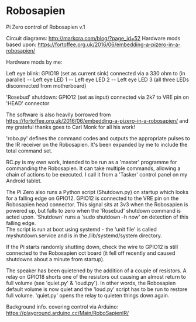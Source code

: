 # Robosapien
Pi Zero control of Robosapien v.1

Circuit diagrams: http://markcra.com/blog/?page_id=52
Hardware mods based upon: https://fortoffee.org.uk/2016/06/embedding-a-pizero-in-a-robosapien/

Hardware mods by me:

Left eye blink:
GPIO19 (set as current sink) connected via a 330 ohm  to (in parallel)  -- Left eye LED 1
                                                                        -- Left eye LED 2
                                                                        -- Left eye LED 3 (all three LEDs disconnected from motherboard)

'Rosebud' shutdown:
GPIO12 (set as input) connected via 2k7 to VRE pin on 'HEAD' connector

The software is also heavily borrowed from https://fortoffee.org.uk/2016/06/embedding-a-pizero-in-a-robosapien/ and my grateful thanks goes to Carl Monk for all his work!

'robo.py' defines the command codes and outputs the appropriate pulses to the IR receiver on the Robosapien.  It's been expanded by me to include the total command set.

RC.py is my own work, intended to be run as a 'master' programme for commanding the Robosapien.  It can take multiple commands, allowing a chain of actions to be executed.  I call it from a 'Tasker' control panel on my Android tablet. 

The Pi Zero also runs a Python script (Shutdown.py) on startup  which looks for a falling edge on GPIO12. GPIO12 is connected to the VRE pin on the Robosapien head connector.  This signal sits at 3v3 when the Robosapien is powered up, but falls to zero when the 'Rosebud' shutdown command is acted upon.  'Shutdown' runs a 'sudo shutdown -h now' on detection of this falling edge.  
The script is run at boot using systemd - the 'unit file' is called myshutdown.service and is in the /lib/systemd/system directory.

If the Pi starts randomly shutting down, check the wire to GPIO12 is still connected to the Robosapien cct board (it fell off recently and caused shutdowns about a minute from startup).

The speaker has been quietened by the addition of a couple of resistors. A relay on GPIO18 shorts one of the resistors out causing an almost return to full volume (see 'quiet.py' & 'loud.py'). In other words, the Robosapien default volume is now quiet and the 'loud.py' script has to be run to restore full volume. 'quiet.py' opens the relay to quieten things down again.

Background info. covering control via Arduino:  https://playground.arduino.cc/Main/RoboSapienIR/


